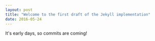 ```yaml
---
layout: post
title: "Welcome to the first draft of the Jekyll implementation"
date: 2016-05-24
---
```


It's early days, so commits are coming!
